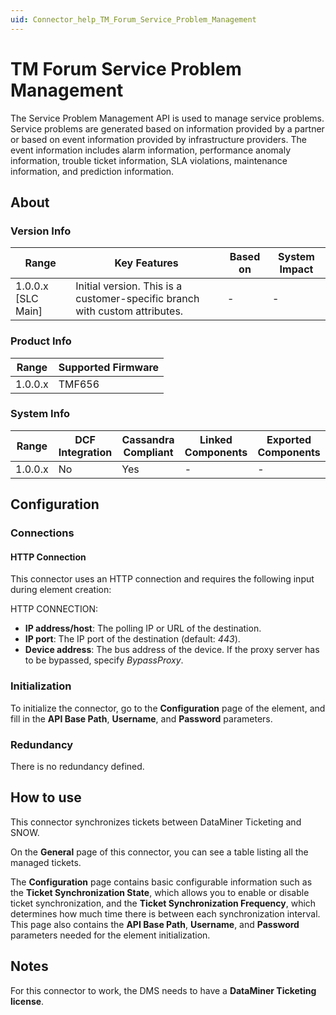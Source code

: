 ```yaml
---
uid: Connector_help_TM_Forum_Service_Problem_Management
---
```


# TM Forum Service Problem Management

The Service Problem Management API is used to manage service problems. Service problems are generated based on information provided by a partner or based on event information provided by infrastructure providers. The event information includes alarm information, performance anomaly information, trouble ticket information, SLA violations, maintenance information, and prediction information.

## About

### Version Info

| **Range**            | **Key Features**                                                            | **Based on** | **System Impact** |
|----------------------|-----------------------------------------------------------------------------|--------------|-------------------|
| 1.0.0.x [SLC Main]   | Initial version. This is a customer-specific branch with custom attributes. | -            | -                 |

### Product Info

| Range     | Supported Firmware     |
|-----------|------------------------|
| 1.0.0.x   | TMF656                 |

### System Info

| Range     | DCF Integration     | Cassandra Compliant     | Linked Components     | Exported Components     |
|-----------|---------------------|-------------------------|-----------------------|-------------------------|
| 1.0.0.x   | No                  | Yes                     | -                     | -                       |

## Configuration

### Connections

#### HTTP Connection

This connector uses an HTTP connection and requires the following input during element creation:

HTTP CONNECTION:

- **IP address/host**: The polling IP or URL of the destination.
- **IP port**: The IP port of the destination (default: *443*).
- **Device address**: The bus address of the device. If the proxy server has to be bypassed, specify *BypassProxy*.

### Initialization

To initialize the connector, go to the **Configuration** page of the element, and fill in the **API Base Path**, **Username**, and **Password** parameters.

### Redundancy

There is no redundancy defined.

## How to use

This connector synchronizes tickets between DataMiner Ticketing and SNOW.

On the **General** page of this connector, you can see a table listing all the managed tickets.

The **Configuration** page contains basic configurable information such as the **Ticket Synchronization State**, which allows you to enable or disable ticket synchronization, and the **Ticket Synchronization Frequency**, which determines how much time there is between each synchronization interval. This page also contains the **API Base Path**, **Username**, and **Password** parameters needed for the element initialization.

## Notes

For this connector to work, the DMS needs to have a **DataMiner Ticketing license**.
